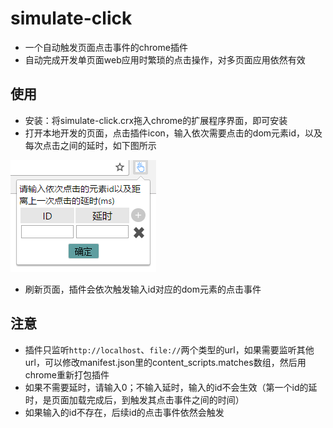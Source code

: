 # simulate-click
* 一个自动触发页面点击事件的chrome插件
* 自动完成开发单页面web应用时繁琐的点击操作，对多页面应用依然有效

## 使用
* 安装：将simulate-click.crx拖入chrome的扩展程序界面，即可安装
* 打开本地开发的页面，点击插件icon，输入依次需要点击的dom元素id，以及每次点击之间的延时，如下图所示

![](https://github.com/Youjingyu/simulate-click/blob/master/example1.png)

* 刷新页面，插件会依次触发输入id对应的dom元素的点击事件

## 注意
* 插件只监听`http://localhost`、`file://`两个类型的url，如果需要监听其他url，可以修改manifest.json里的content_scripts.matches数组，然后用chrome重新打包插件
* 如果不需要延时，请输入0；不输入延时，输入的id不会生效（第一个id的延时，是页面加载完成后，到触发其点击事件之间的时间）
* 如果输入的id不存在，后续id的点击事件依然会触发

